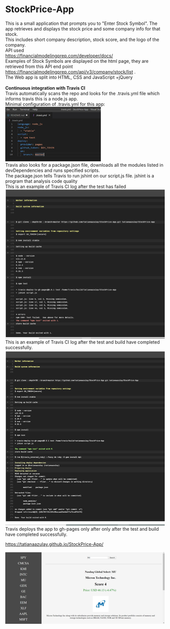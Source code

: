 # StockPrice-App
This is a small application that prompts you to "Enter Stock Symbol". 
The app retrieves and displays the stock price and some company info for that stock. <br>
This includes short company description, stock score, and the logo of the company.<br>
API used <br>
https://financialmodelingprep.com/developer/docs/<br>
Examples of Stock Symbols are displayed on the html page, they are retrieved from this API end point https://financialmodelingprep.com/api/v3/company/stock/list .<br>
The Web app is split into HTML, CSS and JavaScript +jQuery<br>
<br>
<strong>Continuous integration with Travis CI</strong><br>
Travis automatically scans the repo and looks for the .travis.yml file which informs travis this is a node.js app.<br>
Minimal configuration of .travis.yml for this app:<br>
<a href="url"><img src="https://github.com/tatianaazulay/StockPrice-App/blob/master/assets/yml.jpg" width="60%" ></a><br>
Travis also looks for a package.json file, downloads all the modules listed in devDependencies and runs specified scripts.<br>
The package.json tells Travis to run jshint on our script.js file. 
jshint is a program that analysis code quality<br>
This is an example of Travis CI log after the test has failed<br>
![](assets/travis-log-failed.jpg)<br>
This is an example of Travis CI log after the test and build have completed successfully.<br>
![](assets/travis-log-success.jpg)<br>
Travis deploys the app to gh-pages only after only after the test and build have completed successfully.<br>

https://tatianaazulay.github.io/StockPrice-App/<br>
<br>
![](assets/Untitled.png)
